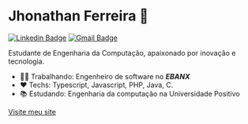 # Jhonathan Ferreira :vulcan_salute:

[![Linkedin Badge](https://img.shields.io/badge/-LinkedIn-blue?style=flat-square&logo=Linkedin&logoColor=white&link=https://www.linkedin.com/in/jhonathanferreira/)](https://www.linkedin.com/in/jhonathanferreira/)
[![Gmail Badge](https://img.shields.io/badge/-Gmail-c14438?style=flat-square&logo=Gmail&logoColor=white&link=mailto:jhonathan.luizferreira@gmail.com)](mailto:jhonathan.luizferreira@gmail.com)

Estudante de Engenharia da Computação, apaixonado por inovação e tecnologia.

- :man_technologist: Trabalhando: Engenheiro de software no ***EBANX***
- :heart: Techs:  Typescript, Javascript, PHP, Java, C.
- :books: Estudando: Engenharia da computação na Universidade Positivo

[Visite meu site](https://jhonathan.ferreira.com.br)
<!--
**jhonathanF/jhonathanF** is a ✨ _special_ ✨ repository because its `README.md` (this file) appears on your GitHub profile.

Here are some ideas to get you started:

- 🔭 I’m currently working on ...
- 🌱 I’m currently learning ...
- 👯 I’m looking to collaborate on ...
- 🤔 I’m looking for help with ...
- 💬 Ask me about ...
- 📫 How to reach me: ...
- 😄 Pronouns: ...
- ⚡ Fun fact: ...
-->
